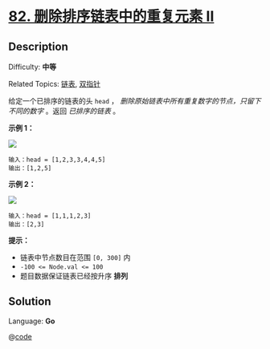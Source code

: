 # [82\. 删除排序链表中的重复元素 II](https://leetcode.cn/problems/remove-duplicates-from-sorted-list-ii/)

## Description

Difficulty: **中等**

Related Topics: [链表](https://leetcode.cn/tag/https://leetcode.cn/tag/linked-list//), [双指针](https://leetcode.cn/tag/https://leetcode.cn/tag/two-pointers//)


给定一个已排序的链表的头 `head` ， _删除原始链表中所有重复数字的节点，只留下不同的数字_ 。返回 _已排序的链表_ 。

**示例 1：**

![](https://assets.leetcode.com/uploads/2021/01/04/linkedlist1.jpg)

```
输入：head = [1,2,3,3,4,4,5]
输出：[1,2,5]
```

**示例 2：**

![](https://assets.leetcode.com/uploads/2021/01/04/linkedlist2.jpg)

```
输入：head = [1,1,1,2,3]
输出：[2,3]
```

**提示：**

*   链表中节点数目在范围 `[0, 300]` 内
*   `-100 <= Node.val <= 100`
*   题目数据保证链表已经按升序 **排列**


## Solution

Language: **Go**

@[code](@IOI/82.go)
